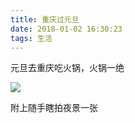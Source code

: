 ```yaml
---
title: 重庆过元旦
date: 2018-01-02 16:30:23
tags: 生活
---
```


元旦去重庆吃火锅，火锅一绝
<!-- more -->

![](https://image-1251679986.cos.ap-guangzhou.myqcloud.com/IMG_4673.jpg)
   
附上随手瞎拍夜景一张